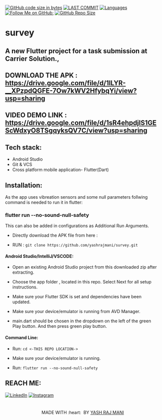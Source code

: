 [![GitHub code size in bytes](https://img.shields.io/github/languages/code-size/yashrajmani/survey?style=for-the-badge)](https://github.com/yashrajmani/)
[![LAST COMMIT](https://img.shields.io/github/last-commit/yashrajmani/survey?style=for-the-badge)](https://github.com/yashrajmani/)
[![Languages](https://img.shields.io/github/languages/count/yashrajmani/survey?style=for-the-badge)](https://github.com/yashrajmani/)
[![Follow Me on GitHub:](https://img.shields.io/github/followers/yashrajmani?style=for-the-badge)](https://github.com/yashrajmani/)
[![GitHub Repo Size](https://img.shields.io/github/repo-size/yashrajmani/survey?style=for-the-badge)](https://github.com/yashrajmani/)


# survey
## A new Flutter project for a task submission at Carrier Solution.,



## DOWNLOAD THE APK : https://drive.google.com/file/d/1lLYR-__XPzpdQGFE-7Ow7kWV2HfybqYi/view?usp=sharing

## VIDEO DEMO LINK : https://drive.google.com/file/d/1sR4ehpdjlS1GEScWdxyO8TSgqyksQV7C/view?usp=sharing




## Tech stack:
- Android Studio
- Git & VCS 
- Cross platform mobile application- Flutter(Dart)

## Installation:
As the app uses vibreation sensors and some null parameters follwing command is needed to run it in flutter: 
### flutter run --no-sound-null-safety
This can also be added in configurations as Additional Run Arguments.

- Directly download the APK file from here : <LINK>
	
- RUN : `git clone https://github.com/yashrajmani/survey.git` 
	
#### Android Studio/IntelliJ/VSCODE:

- Open an existing Android Studio project from this downloaded zip after extracting.
	
- Choose the app folder , located in this repo. Select Next for all setup instructions.
	
- Make sure your Flutter SDK is set and dependencies have been updated.
	
- Make sure your device/emulator is running from AVD Manager.
	
- main.dart should be chosen in the dropdown on the left of the green Play button. And then press green play button.
	
#### Command Line:

- Run: `cd <-THIS REPO LOCATION->` 

- Make sure your device/emulator is running.

- Run: `flutter run --no-sound-null-safety` 




## REACH ME:
[![LinkedIn](https://img.shields.io/badge/LinkedIn-connect-blue.svg?logo=linkedin&logoColor=white)](https://www.linkedin.com/in/yashrajmani/) 
[![Instagram](https://img.shields.io/badge/Instagram-follow-purple.svg?logo=instagram&logoColor=white)](https://www.instagram.com/yashrajmani/)



#
<p align="center">
	MADE WITH :heart: &nbsp;BY <a href="https://github.com/yashrajmani/">YASH RAJ MANI</a>
</p>
